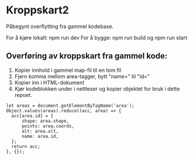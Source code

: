 # Kroppskart2

Påbegynt overflytting fra gammel kodebase.

For å kjøre lokalt: npm run dev
For å bygge: npm run build og npm run start

## Overføring av kroppskart fra gammel kode:

1. Kopier innhold i gammel map-fil til en tom fil
2. Fjern komma mellom area-tagger, bytt "name=" til "id="
3. Kopier inn i HTML-dokument
4. Kjør kodeblokken under i nettleser og kopier objektet for bruk i dette repoet.

```
let areas = document.getElementByTagName('area');
Object.values(areas).reduce((acc, area) => {
  acc[area.id] = {
      shape: area.shape,
      points: area.coords,
      alt: area.alt,
      name: area.id,
  };
  return acc;
}, {});
```
